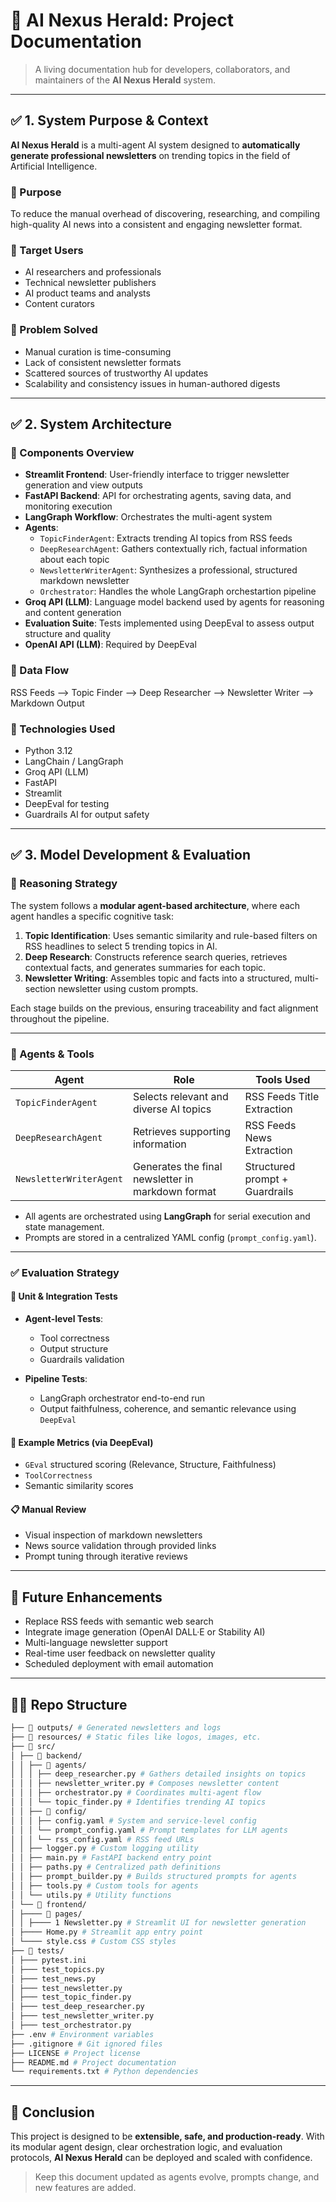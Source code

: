 # 📁 AI Nexus Herald: Project Documentation

> A living documentation hub for developers, collaborators, and maintainers of the **AI Nexus Herald** system.

---

## ✅ 1. System Purpose & Context

**AI Nexus Herald** is a multi-agent AI system designed to **automatically generate professional newsletters** on trending topics in the field of Artificial Intelligence.

### 🎯 Purpose

To reduce the manual overhead of discovering, researching, and compiling high-quality AI news into a consistent and engaging newsletter format.

### 👤 Target Users

- AI researchers and professionals
- Technical newsletter publishers
- AI product teams and analysts
- Content curators

### 🧩 Problem Solved

- Manual curation is time-consuming
- Lack of consistent newsletter formats
- Scattered sources of trustworthy AI updates
- Scalability and consistency issues in human-authored digests

---

## ✅ 2. System Architecture

### 🔨 Components Overview

- **Streamlit Frontend**: User-friendly interface to trigger newsletter generation and view outputs
- **FastAPI Backend**: API for orchestrating agents, saving data, and monitoring execution
- **LangGraph Workflow**: Orchestrates the multi-agent system
- **Agents**:
  - `TopicFinderAgent`: Extracts trending AI topics from RSS feeds
  - `DeepResearchAgent`: Gathers contextually rich, factual information about each topic
  - `NewsletterWriterAgent`: Synthesizes a professional, structured markdown newsletter
  - `Orchestrator`: Handles the whole LangGraph orchestartion pipeline 
- **Groq API (LLM)**: Language model backend used by agents for reasoning and content generation
- **Evaluation Suite**: Tests implemented using DeepEval to assess output structure and quality
- **OpenAI API (LLM)**: Required by DeepEval

### 🔄 Data Flow
RSS Feeds --> Topic Finder --> Deep Researcher --> Newsletter Writer --> Markdown Output


### 🧰 Technologies Used

- Python 3.12
- LangChain / LangGraph
- Groq API (LLM)
- FastAPI
- Streamlit
- DeepEval for testing
- Guardrails AI for output safety

---

## ✅ 3. Model Development & Evaluation

### 🧠 Reasoning Strategy

The system follows a **modular agent-based architecture**, where each agent handles a specific cognitive task:

1. **Topic Identification**: Uses semantic similarity and rule-based filters on RSS headlines to select 5 trending topics in AI.
2. **Deep Research**: Constructs reference search queries, retrieves contextual facts, and generates summaries for each topic.
3. **Newsletter Writing**: Assembles topic and facts into a structured, multi-section newsletter using custom prompts.

Each stage builds on the previous, ensuring traceability and fact alignment throughout the pipeline.

---

### 🤖 Agents & Tools

| Agent | Role | Tools Used |
|-------|------|------------|
| `TopicFinderAgent` | Selects relevant and diverse AI topics | RSS Feeds Title Extraction |
| `DeepResearchAgent` | Retrieves supporting information | RSS Feeds News Extraction |
| `NewsletterWriterAgent` | Generates the final newsletter in markdown format | Structured prompt + Guardrails |

- All agents are orchestrated using **LangGraph** for serial execution and state management.
- Prompts are stored in a centralized YAML config (`prompt_config.yaml`).

---

### ✅ Evaluation Strategy

#### 🧪 Unit & Integration Tests

- **Agent-level Tests**:
  - Tool correctness
  - Output structure
  - Guardrails validation

- **Pipeline Tests**:
  - LangGraph orchestrator end-to-end run
  - Output faithfulness, coherence, and semantic relevance using `DeepEval`

#### 🧪 Example Metrics (via DeepEval)

- `GEval` structured scoring (Relevance, Structure, Faithfulness)
- `ToolCorrectness`
- Semantic similarity scores

#### 📋 Manual Review

- Visual inspection of markdown newsletters
- News source validation through provided links
- Prompt tuning through iterative reviews

---

## 🧩 Future Enhancements

- Replace RSS feeds with semantic web search
- Integrate image generation (OpenAI DALL·E or Stability AI)
- Multi-language newsletter support
- Real-time user feedback on newsletter quality
- Scheduled deployment with email automation

---

## 👩‍💻 Repo Structure
```sh
├── 📂 outputs/ # Generated newsletters and logs
├── 📂 resources/ # Static files like logos, images, etc.
├── 📂 src/
│ ├── 📂 backend/
│ │ ├── 📂 agents/
│ │ │ ├── deep_researcher.py # Gathers detailed insights on topics
│ │ │ ├── newsletter_writer.py # Composes newsletter content
│ │ │ ├── orchestrator.py # Coordinates multi-agent flow
│ │ │ └── topic_finder.py # Identifies trending AI topics
│ │ ├── 📂 config/
│ │ │ ├── config.yaml # System and service-level config
│ │ │ └── prompt_config.yaml # Prompt templates for LLM agents
│ │ │ └── rss_config.yaml # RSS feed URLs
│ │ ├── logger.py # Custom logging utility
│ │ ├── main.py # FastAPI backend entry point
│ │ ├── paths.py # Centralized path definitions
│ │ ├── prompt_builder.py # Builds structured prompts for agents
│ │ ├── tools.py # Custom tools for agents
│ │ └── utils.py # Utility functions
│ └── 📂 frontend/
│ ├──── 📂 pages/
│ │ ├──── 1 Newsletter.py # Streamlit UI for newsletter generation
│ ├──── Home.py # Streamlit app entry point
│ └──── style.css # Custom CSS styles
├── 📂 tests/
│ ├─── pytest.ini
│ ├─── test_topics.py
│ ├─── test_news.py
│ ├─── test_newsletter.py
│ ├─── test_topic_finder.py
│ ├─── test_deep_researcher.py
│ ├─── test_newsletter_writer.py
│ ├─── test_orchestrator.py 
├── .env # Environment variables
├── .gitignore # Git ignored files
├── LICENSE # Project license
├── README.md # Project documentation
└── requirements.txt # Python dependencies
```

---

## 📌 Conclusion
This project is designed to be **extensible, safe, and production-ready**. With its modular agent design, clear orchestration logic, and evaluation protocols, **AI Nexus Herald** can be deployed and scaled with confidence.

> Keep this document updated as agents evolve, prompts change, and new features are added.